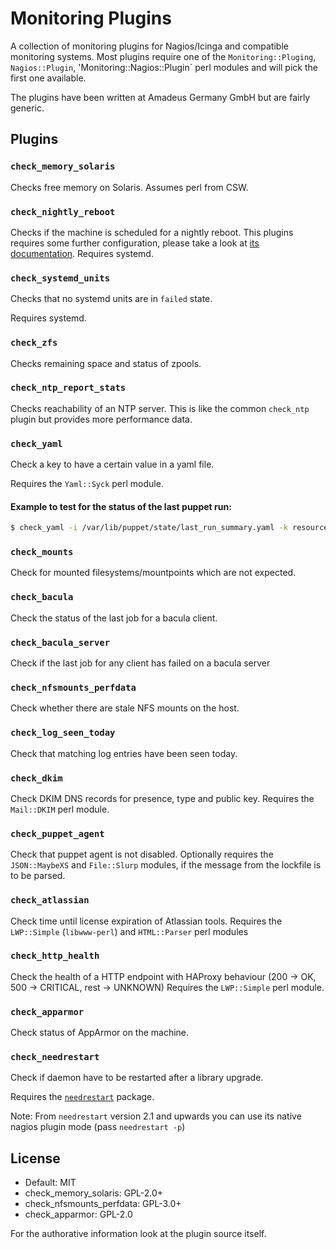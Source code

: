 # Monitoring Plugins

A collection of monitoring plugins for Nagios/Icinga and compatible monitoring
systems.
Most plugins require one of the `Monitoring::Pluging`, `Nagios::Plugin`,
'Monitoring::Nagios::Plugin` perl modules and will pick the first one
available.

The plugins have been written at Amadeus Germany GmbH but are fairly generic.

## Plugins

### `check_memory_solaris`

Checks free memory on Solaris. Assumes perl from CSW.

### `check_nightly_reboot`

Checks if the machine is scheduled for a nightly reboot.
This plugins requires some further configuration, please take a look at
[its documentation](check_nightly_reboot/README.md).
Requires systemd.

### `check_systemd_units`

Checks that no systemd units are in `failed` state.

Requires systemd.

### `check_zfs`

Checks remaining space and status of zpools.

### `check_ntp_report_stats`

Checks reachability of an NTP server.
This is like the common `check_ntp` plugin but provides more performance data.

### `check_yaml`

Check a key to have a certain value in a yaml file.

Requires the `Yaml::Syck` perl module.

#### Example to test for the status of the last puppet run:

```sh
$ check_yaml -i /var/lib/puppet/state/last_run_summary.yaml -k resources -k failed -e 0
```

### `check_mounts`

Check for mounted filesystems/mountpoints which are not expected.

### `check_bacula`

Check the status of the last job for a bacula client.

### `check_bacula_server`

Check if the last job for any client has failed on a bacula server

### `check_nfsmounts_perfdata`

Check whether there are stale NFS mounts on the host.

### `check_log_seen_today`

Check that matching log entries have been seen today.

### `check_dkim`

Check DKIM DNS records for presence, type and public key.
Requires the `Mail::DKIM` perl module.

### `check_puppet_agent`

Check that puppet agent is not disabled.
Optionally requires the `JSON::MaybeXS` and `File::Slurp` modules, if the
message from the lockfile is to be parsed.

### `check_atlassian`

Check time until license expiration of Atlassian tools.
Requires the `LWP::Simple` (`libwww-perl`) and `HTML::Parser` perl modules

### `check_http_health`

Check the health of a HTTP endpoint with HAProxy behaviour
(200 -> OK, 500 -> CRITICAL, rest -> UNKNOWN)
Requires the `LWP::Simple` perl module.

### `check_apparmor`

Check status of AppArmor on the machine.

### `check_needrestart`

Check if daemon have to be restarted after a library upgrade.

Requires the [`needrestart`](https://github.com/liske/needrestart) package.

Note: From `needrestart` version 2.1 and upwards you can use its native nagios
plugin mode (pass `needrestart -p`)

## License


* Default: MIT
* check_memory_solaris: GPL-2.0+
* check_nfsmounts_perfdata: GPL-3.0+
* check_apparmor: GPL-2.0

For the authorative information look at the plugin source itself.
